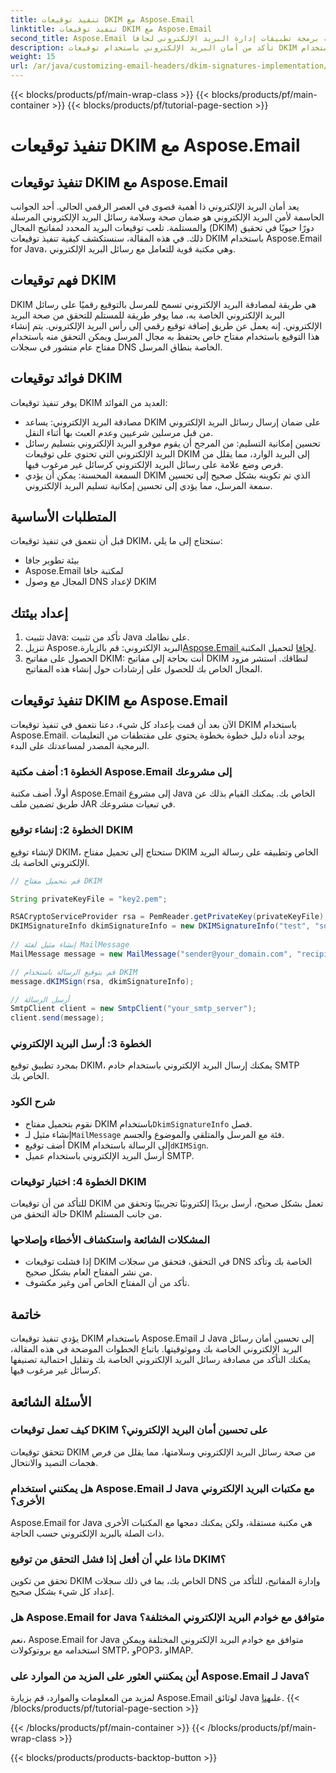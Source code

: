 ```yaml
---
title: تنفيذ توقيعات DKIM مع Aspose.Email
linktitle: تنفيذ توقيعات DKIM مع Aspose.Email
second_title: Aspose.Email واجهة برمجة تطبيقات إدارة البريد الإلكتروني لجافا
description: تأكد من أمان البريد الإلكتروني باستخدام توقيعات DKIM باستخدام Aspose.Email لـ Java. دليل خطوة بخطوة ورمز لتنفيذ DKIM.
weight: 15
url: /ar/java/customizing-email-headers/dkim-signatures-implementation/
---
```


{{< blocks/products/pf/main-wrap-class >}}
{{< blocks/products/pf/main-container >}}
{{< blocks/products/pf/tutorial-page-section >}}

# تنفيذ توقيعات DKIM مع Aspose.Email


## تنفيذ توقيعات DKIM مع Aspose.Email

يعد أمان البريد الإلكتروني ذا أهمية قصوى في العصر الرقمي الحالي. أحد الجوانب الحاسمة لأمن البريد الإلكتروني هو ضمان صحة وسلامة رسائل البريد الإلكتروني المرسلة والمستلمة. تلعب توقيعات البريد المحدد لمفاتيح المجال (DKIM) دورًا حيويًا في تحقيق ذلك. في هذه المقالة، سنستكشف كيفية تنفيذ توقيعات DKIM باستخدام Aspose.Email for Java، وهي مكتبة قوية للتعامل مع رسائل البريد الإلكتروني.

## فهم توقيعات DKIM

DKIM هي طريقة لمصادقة البريد الإلكتروني تسمح للمرسل بالتوقيع رقميًا على رسائل البريد الإلكتروني الخاصة به، مما يوفر طريقة للمستلم للتحقق من صحة البريد الإلكتروني. إنه يعمل عن طريق إضافة توقيع رقمي إلى رأس البريد الإلكتروني. يتم إنشاء هذا التوقيع باستخدام مفتاح خاص يحتفظ به مجال المرسل ويمكن التحقق منه باستخدام مفتاح عام منشور في سجلات DNS الخاصة بنطاق المرسل.

## فوائد توقيعات DKIM

يوفر تنفيذ توقيعات DKIM العديد من الفوائد:
- مصادقة البريد الإلكتروني: يساعد DKIM على ضمان إرسال رسائل البريد الإلكتروني من قبل مرسلين شرعيين وعدم العبث بها أثناء النقل.
- تحسين إمكانية التسليم: من المرجح أن يقوم موفرو البريد الإلكتروني بتسليم رسائل البريد الإلكتروني التي تحتوي على توقيعات DKIM إلى البريد الوارد، مما يقلل من فرص وضع علامة على رسائل البريد الإلكتروني كرسائل غير مرغوب فيها.
- السمعة المحسنة: يمكن أن يؤدي DKIM الذي تم تكوينه بشكل صحيح إلى تحسين سمعة المرسل، مما يؤدي إلى تحسين إمكانية تسليم البريد الإلكتروني.

## المتطلبات الأساسية

قبل أن نتعمق في تنفيذ توقيعات DKIM، ستحتاج إلى ما يلي:
- بيئة تطوير جافا
- Aspose.Email لمكتبة جافا
- المجال مع وصول DNS لإعداد DKIM

## إعداد بيئتك

1. تثبيت Java: تأكد من تثبيت Java على نظامك.
2.  تنزيل Aspose.البريد الإلكتروني: قم بالزيارة[Aspose.Email لجافا](https://products.aspose.com/email/java/) لتحميل المكتبة.
3. الحصول على مفاتيح DKIM: أنت بحاجة إلى مفاتيح DKIM لنطاقك. استشر مزود المجال الخاص بك للحصول على إرشادات حول إنشاء هذه المفاتيح.

## تنفيذ توقيعات DKIM مع Aspose.Email

الآن بعد أن قمت بإعداد كل شيء، دعنا نتعمق في تنفيذ توقيعات DKIM باستخدام Aspose.Email. يوجد أدناه دليل خطوة بخطوة يحتوي على مقتطفات من التعليمات البرمجية المصدر لمساعدتك على البدء.

### الخطوة 1: أضف مكتبة Aspose.Email إلى مشروعك

أولاً، أضف مكتبة Aspose.Email إلى مشروع Java الخاص بك. يمكنك القيام بذلك عن طريق تضمين ملف JAR في تبعيات مشروعك.

### الخطوة 2: إنشاء توقيع DKIM

لإنشاء توقيع DKIM، ستحتاج إلى تحميل مفتاح DKIM الخاص وتطبيقه على رسالة البريد الإلكتروني الخاصة بك.

```java
// قم بتحميل مفتاح DKIM

String privateKeyFile = "key2.pem";

RSACryptoServiceProvider rsa = PemReader.getPrivateKey(privateKeyFile);
DKIMSignatureInfo dkimSignatureInfo = new DKIMSignatureInfo("test", "some_email.com");
 
// إنشاء مثيل لفئة MailMessage
MailMessage message = new MailMessage("sender@your_domain.com", "recipient@recipient_domain.com", "Subject", "Body");

// قم بتوقيع الرسالة باستخدام DKIM
message.dKIMSign(rsa, dkimSignatureInfo);

// أرسل الرسالة
SmtpClient client = new SmtpClient("your_smtp_server");
client.send(message);
```

### الخطوة 3: أرسل البريد الإلكتروني

بمجرد تطبيق توقيع DKIM، يمكنك إرسال البريد الإلكتروني باستخدام خادم SMTP الخاص بك.

### شرح الكود

-  نقوم بتحميل مفتاح DKIM باستخدام`DkimSignatureInfo` فصل.
-  إنشاء مثيل لـ`MailMessage` فئة مع المرسل والمتلقي والموضوع والجسم.
-  أضف توقيع DKIM إلى الرسالة باستخدام`dKIMSign`.
- أرسل البريد الإلكتروني باستخدام عميل SMTP.

### الخطوة 4: اختبار توقيعات DKIM

للتأكد من أن توقيعات DKIM تعمل بشكل صحيح، أرسل بريدًا إلكترونيًا تجريبيًا وتحقق من حالة التحقق من DKIM من جانب المستلم.

### المشكلات الشائعة واستكشاف الأخطاء وإصلاحها

- إذا فشلت توقيعات DKIM في التحقق، فتحقق من سجلات DNS الخاصة بك وتأكد من نشر المفتاح العام بشكل صحيح.
- تأكد من أن المفتاح الخاص آمن وغير مكشوف.

## خاتمة

يؤدي تنفيذ توقيعات DKIM باستخدام Aspose.Email لـ Java إلى تحسين أمان رسائل البريد الإلكتروني الخاصة بك وموثوقيتها. باتباع الخطوات الموضحة في هذه المقالة، يمكنك التأكد من مصادقة رسائل البريد الإلكتروني الخاصة بك وتقليل احتمالية تصنيفها كرسائل غير مرغوب فيها.

## الأسئلة الشائعة

### كيف تعمل توقيعات DKIM على تحسين أمان البريد الإلكتروني؟

تتحقق توقيعات DKIM من صحة رسائل البريد الإلكتروني وسلامتها، مما يقلل من فرص هجمات التصيد والانتحال.

### هل يمكنني استخدام Aspose.Email لـ Java مع مكتبات البريد الإلكتروني الأخرى؟

Aspose.Email for Java هي مكتبة مستقلة، ولكن يمكنك دمجها مع المكتبات الأخرى ذات الصلة بالبريد الإلكتروني حسب الحاجة.

### ماذا علي أن أفعل إذا فشل التحقق من توقيع DKIM؟

تحقق من تكوين DKIM الخاص بك، بما في ذلك سجلات DNS وإدارة المفاتيح، للتأكد من إعداد كل شيء بشكل صحيح.

### هل Aspose.Email for Java متوافق مع خوادم البريد الإلكتروني المختلفة؟

نعم، Aspose.Email for Java متوافق مع خوادم البريد الإلكتروني المختلفة ويمكن استخدامه مع بروتوكولات SMTP، وPOP3، وIMAP.

### أين يمكنني العثور على المزيد من الموارد على Aspose.Email لـ Java؟

لمزيد من المعلومات والموارد، قم بزيارة Aspose.Email لوثائق Java على[هنا](https://reference.aspose.com/email/java/).
{{< /blocks/products/pf/tutorial-page-section >}}

{{< /blocks/products/pf/main-container >}}
{{< /blocks/products/pf/main-wrap-class >}}

{{< blocks/products/products-backtop-button >}}
